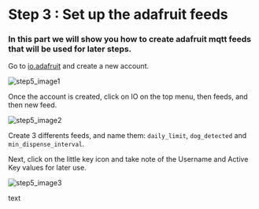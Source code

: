 # Step 3 : Set up the adafruit feeds

### In this part we will show you how to create adafruit mqtt feeds that will be used for later steps.

Go to [io.adafruit](https://io.adafruit.com/) and create a new account.

![step5_image1](https://github.com/stefarine/smart_food_dispenser/assets/114418718/553e38a8-1763-43a3-99ba-51afd2073417)

Once the account is created, click on IO on the top menu, then feeds, and then new feed. 

![step5_image2](https://github.com/stefarine/smart_food_dispenser/assets/114418718/56551e33-9ed4-412a-ab6a-c0c7e801b6c8)


Create 3 differents feeds, and name them: `daily_limit`, `dog_detected`	and `min_dispense_interval`.

Next, click on the little key icon and take note of the Username and Active Key values for later use. 

![step5_image3](https://github.com/stefarine/smart_food_dispenser/assets/114418718/fa29e90c-bc27-48bf-89c6-4f70196ada9e)


text
